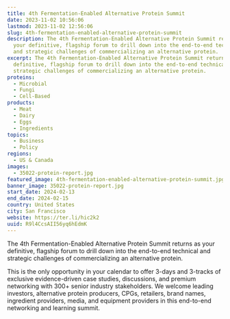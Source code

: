 ```yaml
---
title: 4th Fermentation-Enabled Alternative Protein Summit
date: 2023-11-02 10:56:06
lastmod: 2023-11-02 12:56:06
slug: 4th-fermentation-enabled-alternative-protein-summit
description: The 4th Fermentation-Enabled Alternative Protein Summit returns as
  your definitive, flagship forum to drill down into the end-to-end technical
  and strategic challenges of commercializing an alternative protein.
excerpt: The 4th Fermentation-Enabled Alternative Protein Summit returns as your
  definitive, flagship forum to drill down into the end-to-end technical and
  strategic challenges of commercializing an alternative protein.
proteins:
  - Microbial
  - Fungi
  - Cell-Based
products:
  - Meat
  - Dairy
  - Eggs
  - Ingredients
topics:
  - Business
  - Policy
regions:
  - US & Canada
images:
  - 35022-protein-report.jpg
featured_image: 4th-fermentation-enabled-alternative-protein-summit.jpg
banner_image: 35022-protein-report.jpg
start_date: 2024-02-13
end_date: 2024-02-15
country: United States
city: San Francisco
website: https://ter.li/hic2k2
uuid: R9l4CcsAII56yq6hEdmK
---
```

The 4th Fermentation-Enabled Alternative Protein Summit returns as your definitive, flagship forum to drill down into the end-to-end technical and strategic challenges of commercializing an alternative protein.

This is the only opportunity in your calendar to offer 3-days and 3-tracks of exclusive evidence-driven case studies, discussions, and premium networking with 300+ senior industry stakeholders. We welcome leading investors, alternative protein producers, CPGs, retailers, brand names, ingredient providers, media, and equipment providers in this end-to-end networking and learning summit.
